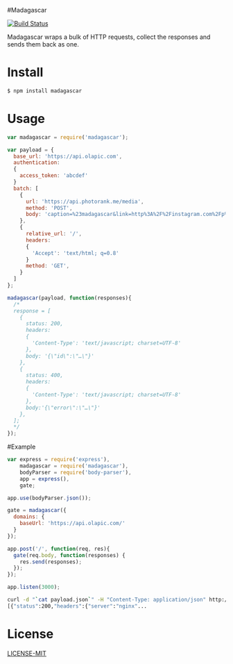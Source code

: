 #Madagascar

[![Build Status](https://travis-ci.org/Olapic/madagascar.svg?branch=master)](https://travis-ci.org/Olapic/madagascar)

Madagascar wraps a bulk of HTTP requests, collect the responses and sends them back as one.

# Install

```sh
$ npm install madagascar
```

# Usage

```js
var madagascar = require('madagascar');

var payload = {
  base_url: 'https://api.olapic.com',
  authentication:
  {
    access_token: 'abcdef'
  }
  batch: [
    {
      url: 'https://api.photorank.me/media',
      method: 'POST',
      body: 'caption=%23madagascar&link=http%3A%2F%2Finstagram.com%2Fp%2FqMN-RWKc9U',
    },
    {
      relative_url: '/',
      headers:
      {
        'Accept': 'text/html; q=0.8'
      }
      method: 'GET',
    }
  ]
};

madagascar(payload, function(responses){
  /*
  response = [
    {
      status: 200,
      headers:
      {
        'Content-Type': 'text/javascript; charset=UTF-8'
      },
      body: '{\"id\":\"…\"}'
    },
    {
      status: 400,
      headers:
      {
        'Content-Type': 'text/javascript; charset=UTF-8'
      },
      body:'{\"error\":\"…\"}'
    },
  ];
  */
});

```

#Example


```js
var express = require('express'),
    madagascar = require('madagascar'),
    bodyParser = require('body-parser'),
    app = express(),
    gate;

app.use(bodyParser.json());

gate = madagascar({
  domains: {
    baseUrl: 'https://api.olapic.com/'
  }
});

app.post('/', function(req, res){
  gate(req.body, function(responses) {
    res.send(responses);
  });
});

app.listen(3000);

```

```sh
curl -d "`cat payload.json`" -H "Content-Type: application/json" http://localhost:3000/
[{"status":200,"headers":{"server":"nginx"...
```

# License

[LICENSE-MIT](https://github.com/Olapic/madagascar/blob/master/LICENSE-MIT)
